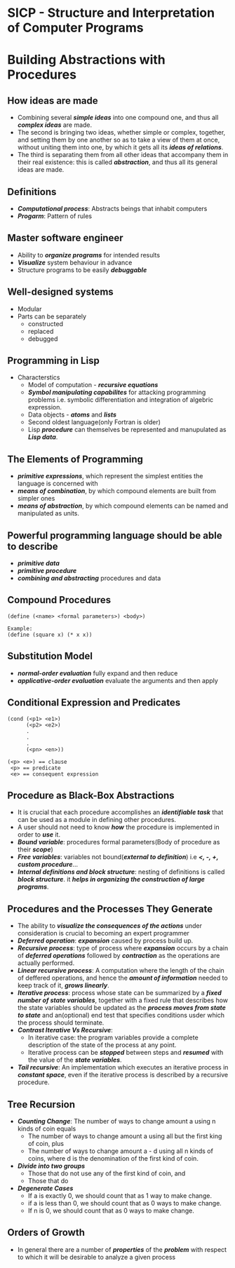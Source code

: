# SICP - Structure and Interpretation of Computer Programs

# Building Abstractions with Procedures

## How ideas are made
- Combining several **_simple ideas_** into one compound one, and thus all **_complex ideas_** are made.
- The second is bringing two ideas, whether simple or complex, together, and setting them by one another so as to take a view of them at once, without uniting them into one, by which it gets all its **_ideas of relations_**.
- The third is separating them from all other ideas that accompany them in their real existence: this is called **_abstraction_**, and thus all its general ideas are made.

## Definitions
- **_Computational process_**: Abstracts beings that inhabit computers
- **_Progarm_**: Pattern of rules

## Master software engineer
- Ability to **_organize programs_** for intended results
- **_Visualize_** system behaviour in advance
- Structure programs to be easily **_debuggable_**

## Well-designed systems
- Modular
- Parts can be separately
  - constructed
  - replaced
  - debugged

## Programming in Lisp
- Characterstics
  - Model of computation - **_recursive equations_**
  - **_Symbol manipulating capabilites_** for attacking programming problems i.e. symbolic differentiation and integration of algebric expression.
  - Data objects - **_atoms_** and **_lists_**
  - Second oldest language(only Fortran is older)
  - Lisp **_procedure_** can themselves be represented and manupulated as **_Lisp data_**.

## The Elements of Programming
- **_primitive expressions_**, which represent the simplest entities the language is concerned with
- **_means of combination_**, by which compound elements are built from simpler ones
- **_means of abstraction_**, by which compound elements can be named and manipulated as units.

## Powerful programming language should be able to describe
- **_primitive data_**
- **_primitive procedure_**
- **_combining and abstracting_** procedures and data

## Compound Procedures
```
(define (<name> <formal parameters>) <body>)

Example:
(define (square x) (* x x))
```

## Substitution Model
- **_normal-order evaluation_** fully expand and then reduce
- **_applicative-order evaluation_** evaluate the arguments and then apply

## Conditional Expression and Predicates
```
(cond (<p1> <e1>)
      (<p2> <e2>)
      .
      .
      .
      (<pn> <en>))

(<p> <e>) == clause
 <p> == predicate
 <e> == consequent expression
```
## Procedure as Black-Box Abstractions
- It is crucial that each procedure accomplishes an **_identifiable task_** that can be used as a module in defining other procedures.
- A user should not need to know **_how_** the procedure is implemented in order to **_use_** it.
- **_Bound variable_**: procedures formal parameters(Body of procedure as their **_scope_**)
- **_Free variables_**: variables not bound(**_external to definition_**) i.e **_<, -, +, custom procedure_**...
- **_Internal definitions and block structure_**: nesting of definitions is called **_block structure_**. it **_helps in organizing the construction of large programs_**.

## Procedures and the Processes They Generate
- The ability to **_visualize the consequences of the actions_** under consideration is crucial to becoming an expert programmer
- **_Deferred operation_**: **_expansion_** caused by process build up.
- **_Recursive process_**: type of process where **_expansion_** occurs by a chain of **_deferred operations_** followed by **_contraction_** as the operations are actually performed.
- **_Linear recursive process_**: A computation where the length of the chain of deffered operations, and hence the **_amount of information_** needed to keep track of it, **_grows linearly_**.
- **_Iterative process_**: process whose state can be summarized by a **_fixed number of state variables_**, together with a fixed rule that describes how the state variables should be updated as the **_process moves from state to state_** and an(optional) end test that specifies conditions usder which the process should terminate.
- **_Contrast Iterative Vs Recursive_**: 
  - In iterative case: the program variables provide a complete description of the state of the process at any point.
  - Iterative process can be **_stopped_** between steps and **_resumed_** with the value of the **_state variables_**.
- **_Tail recursive_**: An implementation which executes an iterative process in **_constant space_**, even if the iterative process is described by a recursive procedure.

## Tree Recursion
- **_Counting Change_**: The number of ways to change amount a using n kinds of coin equals
  - The number of ways to change amount a using all but the first king of coin, plus
  - The number of ways to change amount a - d using all n kinds of coins, where d is the denomination of the first kind of coin.
- **_Divide into two groups_**
  - Those that do not use any of the first kind of coin, and
  - Those that do
- **_Degenerate Cases_**
  - If a is exactly 0, we should count that as 1 way to make change.
  - if a is less than 0, we should count that as 0 ways to make change.
  - If n is 0, we should count that as 0 ways to make change.

## Orders of Growth
- In general there are a number of **_properties_** of the **_problem_** with respect to which it will be desirable to analyze a given process